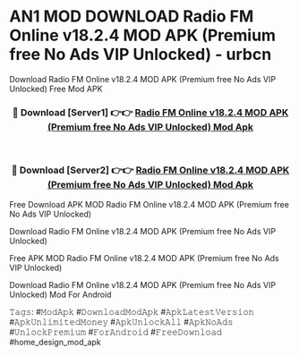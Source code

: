 # AN1 MOD DOWNLOAD Radio FM Online v18.2.4 MOD APK (Premium free No Ads VIP Unlocked) - urbcn
Download Radio FM Online v18.2.4 MOD APK (Premium free No Ads VIP Unlocked) Free Mod APK

<div align="center">
<h3>🔴 Download [Server1] 👉👉 <a href="https://apk-comot.site?title=Radio_FM_Online_v18.2.4_MOD_APK_(Premium_free_No_Ads_VIP_Unlocked)">Radio FM Online v18.2.4 MOD APK (Premium free No Ads VIP Unlocked) Mod Apk</a></h3><br>

<h3>🔴 Download [Server2] 👉👉 <a href="https://apk-comot.site?title=Radio_FM_Online_v18.2.4_MOD_APK_(Premium_free_No_Ads_VIP_Unlocked)">Radio FM Online v18.2.4 MOD APK (Premium free No Ads VIP Unlocked) Mod Apk</a></h3>
</div>


Free Download APK MOD Radio FM Online v18.2.4 MOD APK (Premium free No Ads VIP Unlocked)

Download Radio FM Online v18.2.4 MOD APK (Premium free No Ads VIP Unlocked) 

Free APK MOD Radio FM Online v18.2.4 MOD APK (Premium free No Ads VIP Unlocked) 

Download Radio FM Online v18.2.4 MOD APK (Premium free No Ads VIP Unlocked) Mod For Android

𝚃𝚊𝚐𝚜: #𝙼𝚘𝚍𝙰𝚙𝚔 #𝙳𝚘𝚠𝚗𝚕𝚘𝚊𝚍𝙼𝚘𝚍𝙰𝚙𝚔 #𝙰𝚙𝚔𝙻𝚊𝚝𝚎𝚜𝚝𝚅𝚎𝚛𝚜𝚒𝚘𝚗 #𝙰𝚙𝚔𝚄𝚗𝚕𝚒𝚖𝚒𝚝𝚎𝚍𝙼𝚘𝚗𝚎𝚢 #𝙰𝚙𝚔𝚄𝚗𝚕𝚘𝚌𝚔𝙰𝚕𝚕 #𝙰𝚙𝚔𝙽𝚘𝙰𝚍𝚜 #𝚄𝚗𝚕𝚘𝚌𝚔𝙿𝚛𝚎𝚖𝚒𝚞𝚖 #𝙵𝚘𝚛𝙰𝚗𝚍𝚛𝚘𝚒𝚍 #𝙵𝚛𝚎𝚎𝙳𝚘𝚠𝚗𝚕𝚘𝚊𝚍 #home_design_mod_apk
